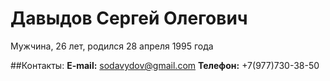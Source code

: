 # Давыдов Сергей Олегович
Мужчина, 26 лет, родился 28 апреля 1995 года

##Контакты:
**E-mail:** sodavydov@gmail.com
**Телефон:** +7(977)730-38-50
